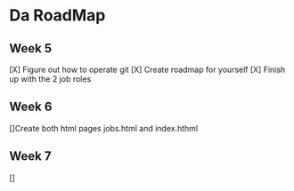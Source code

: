 # Da RoadMap

## Week 5 ##
[X] Figure out how to operate git 
[X] Create roadmap for yourself
[X] Finish up with the 2 job roles

## Week 6 ##
[]Create both html pages jobs.html and index.hthml

## Week 7 ##
[]


